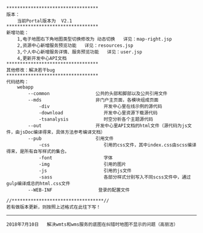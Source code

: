     **********************************
    版本：
        当前Portal版本为  V2.1
    **********************************
    新增功能：
        1,电子地图右下角地图类型切换修改为 动态切换   详见：map-right.jsp
        2,资源中心新增服务预览功能   详见：resources.jsp
        3,个人中心新增服务详情、服务预览功能   详见：user.jsp
        4,更新开发中心API文档
    **********************************
    其他修改：解决若干bug
    **********************************
    代码结构：
        webapp
            --common                 公共的头部和脚部以及公共引用文件
            --mds                    非门户主页面，各模块组成页面
                -div                    开发中心里在线示例的源代码
                -download               开发中心里资源下载源代码
                -tsanalysis             时空分析各个主题源代码
            --out                    开发中心里API文档的html文件（源代码为js文件，由jsDoc编译得来，具体方法参考编译文档）
            --pub                    引用文件
                -css                    引用的css文件，其中index.css由scss编译得来，是所有自写样式的集合。
                -font                   字体
                -img                    引用的图片
                -js                     引用的js文件
                -sass                   各部分样式分别写入不同scss文件中，通过gulp编译成总的html.css文件
            --WEB-INF                 登录的配置文件

    //**********************************//
    若有做版本更新，则按照上述格式在此往下写！
------------------------------------------
	2018年7月10日   解决wmts和wms服务的底图在纠错时地图不显示的问题（高丽洁）
